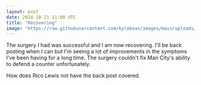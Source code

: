 ```yaml
---
layout: post
date: 2024-10-21 11:00 UTC
title: "Recovering"
image: "https://raw.githubusercontent.com/kyleboas/images/main/uploads/2024/10/11/Image-11Oct2024_03:04:24.png"
---
```


The surgery I had was successful and I am now recovering. I'll be back posting when I can but I'm seeing a lot of improvements in the symptoms I've been having for a long time. The surgery couldn't fix Man City's ability to defend a counter unfortunately.

<!---more--->

How does Rico Lewis not have the back post covered.
